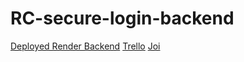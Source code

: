 # RC-secure-login-backend

[Deployed Render Backend](https://rc-secure-login-backend.onrender.com)
[Trello](https://trello.com/b/SYHzx53a/red-canary)
[Joi](https://www.npmjs.com/package/joi)



